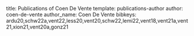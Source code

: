 title: Publications of Coen De Vente
template: publications-author
author: coen-de-vente
author_name: Coen De Vente
bibkeys: ardu20,schw22a,vent22,less20,vent20,schw22,lemi22,vent18,vent21a,vent21,xion21,vent20a,gonz21